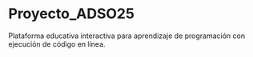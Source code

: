 # Proyecto_ADSO25
Plataforma educativa interactiva para aprendizaje de programación con ejecución de código en línea.
